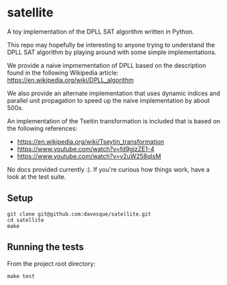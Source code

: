 # satellite

A toy implementation of the DPLL SAT algorithm written in Python.

This repo may hopefully be interesting to anyone trying to understand the DPLL
SAT algorithm by playing around with some simple implementations.

We provide a naive impmementation of DPLL based on the description found in the
following Wikipedia article: https://en.wikipedia.org/wiki/DPLL_algorithm

We also provide an alternate implementation that uses dynamic indices and
parallel unit propagation to speed up the naive implementation by about 500x.

An implementation of the Tseitin transformation is included that is based on
the following references:

* https://en.wikipedia.org/wiki/Tseytin_transformation
* https://www.youtube.com/watch?v=fd9gjzZE1-4
* https://www.youtube.com/watch?v=v2uW258qIsM

No docs provided currently :).  If you're curious how things work, have a look
at the test suite.

## Setup

```
git clone git@github.com:davesque/satellite.git
cd satellite
make
```

## Running the tests

From the project root directory:
```
make test
```
